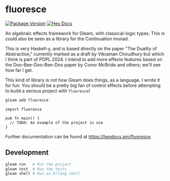 # fluoresce

[![Package Version](https://img.shields.io/hexpm/v/fluoresce)](https://hex.pm/packages/fluoresce)
[![Hex Docs](https://img.shields.io/badge/hex-docs-ffaff3)](https://hexdocs.pm/fluoresce/)

An algebraic effects framework for Gleam, with classical-logic types. 
This is could also be seen as a library for the Continuation monad.

This is very Haskell-y, and is based directly on the paper "The Duality of Abstraction," currently marked as a draft by Vikraman Choudhury but which I think is part of POPL 2024. I intend to add more effects features based on the Doo-Bee-Doo-Bee-Doo paper by Conor McBride and others; we'll see how far I get.

This kind of library is not how Gleam does things, as a language. I wrote it for fun. You should be a pretty big fan of control effects before attempting to build a serious project with `fluoresce`!

```sh
gleam add fluoresce
```
```gleam
import fluoresce

pub fn main() {
  // TODO: An example of the project in use
}
```

Further documentation can be found at <https://hexdocs.pm/fluoresce>.

## Development

```sh
gleam run   # Run the project
gleam test  # Run the tests
gleam shell # Run an Erlang shell
```
